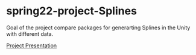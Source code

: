 # spring22-project-Splines
Goal of the project compare packages for generarting Splines in the Unity with different data.

[Project Presentation](https://docs.google.com/presentation/d/1drRPKu_T0_6yTlqzhroUdScIrC0U4Yhh1Y9vcisExKI/edit?usp=sharing)

